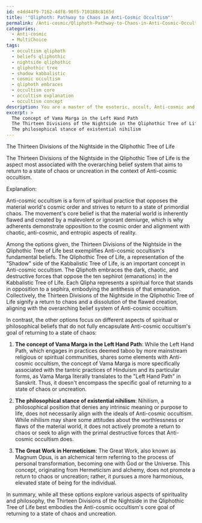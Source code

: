 ```yaml
---
id: e4dd44f9-7162-4df8-90f5-710188c8165d
title: '"Qliphoth: Pathway to Chaos in Anti-Cosmic Occultism"'
permalink: /Anti-cosmic/Qliphoth-Pathway-to-Chaos-in-Anti-Cosmic-Occultism/
categories:
  - Anti-cosmic
  - MultiChoice
tags:
  - occultism qliphoth
  - beliefs qliphothic
  - nightside qliphothic
  - qliphothic tree
  - shadow kabbalistic
  - cosmic occultism
  - qliphoth embraces
  - occultism core
  - occultism explanation
  - occultism concept
description: You are a master of the esoteric, occult, Anti-cosmic and education, you have written many textbooks on the subject. Respond to the multiple choice question first with the answer, then, fully explain the context of your rational, reasoning, and chain of thought in coming to the determination you have for that answer. Explain related concepts, formulas, or historical context relevant to this conclusion, giving a lesson on the topic to explain the reasoning afterwards.
excerpt: >
  The concept of Vama Marga in the Left Hand Path
  The Thirteen Divisions of the Nightside in the Qliphothic Tree of Life
  The philosophical stance of existential nihilism
---
```

The Thirteen Divisions of the Nightside in the Qliphothic Tree of Life

The Thirteen Divisions of the Nightside in the Qliphothic Tree of Life is the aspect most associated with the overarching belief system that aims to return to a state of chaos or uncreation in the context of Anti-cosmic occultism. 

Explanation:

Anti-cosmic occultism is a form of spiritual practice that opposes the material world's cosmic order and strives to return to a state of primordial chaos. The movement's core belief is that the material world is inherently flawed and created by a malevolent or ignorant demiurge, which is why adherents demonstrate opposition to the cosmic order and alignment with chaotic, anti-cosmic, and entropic aspects of reality.

Among the options given, the Thirteen Divisions of the Nightside in the Qliphothic Tree of Life best exemplifies Anti-cosmic occultism's fundamental beliefs. The Qliphothic Tree of Life, a representation of the "Shadow" side of the Kabbalistic Tree of Life, is an important concept in Anti-cosmic occultism. The Qliphoth embraces the dark, chaotic, and destructive forces that oppose the ten sephirot (emanations) in the Kabbalistic Tree of Life. Each Qlipha represents a spiritual force that stands in opposition to a sephira, embodying the antithesis of that emanation. Collectively, the Thirteen Divisions of the Nightside in the Qliphothic Tree of Life signify a return to chaos and a dissolution of the flawed creation, aligning with the overarching belief system of Anti-cosmic occultism.

In contrast, the other options focus on different aspects of spiritual or philosophical beliefs that do not fully encapsulate Anti-cosmic occultism's goal of returning to a state of chaos:

1. **The concept of Vama Marga in the Left Hand Path**: While the Left Hand Path, which engages in practices deemed taboo by more mainstream religious or spiritual communities, shares some elements with Anti-cosmic occultism, the concept of Vama Marga is more specifically associated with the tantric practices of Hinduism and its particular forms, as Vama Marga literally translates to the "Left Hand Path" in Sanskrit. Thus, it doesn't encompass the specific goal of returning to a state of chaos or uncreation.

2. **The philosophical stance of existential nihilism**: Nihilism, a philosophical position that denies any intrinsic meaning or purpose to life, does not necessarily align with the ideals of Anti-cosmic occultism. While nihilism may share some attitudes about the worthlessness or flaws of the material world, it does not actively promote a return to chaos or seek to align with the primal destructive forces that Anti-cosmic occultism does.

3. **The Great Work in Hermeticism**: The Great Work, also known as Magnum Opus, is an alchemical term referring to the process of personal transformation, becoming one with God or the Universe. This concept, originating from Hermeticism and alchemy, does not promote a return to chaos or uncreation; rather, it pursues a more harmonious, elevated state of being for the individual.

In summary, while all these options explore various aspects of spirituality and philosophy, the Thirteen Divisions of the Nightside in the Qliphothic Tree of Life best embodies the Anti-cosmic occultism's core goal of returning to a state of chaos and uncreation.
